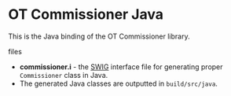 # OT Commissioner Java

This is the Java binding of the OT Commissioner library.

files

- **commissioner.i** - the [SWIG](http://www.swig.org/) interface file for generating proper `Commissioner` class in Java.
- The generated Java classes are outputted in `build/src/java`.
